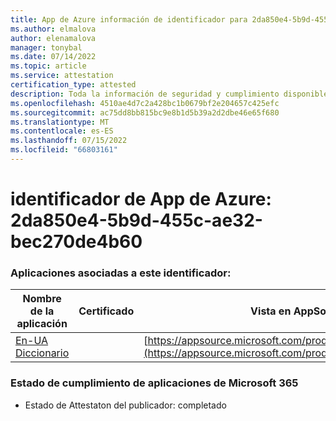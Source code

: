 ```yaml
---
title: App de Azure información de identificador para 2da850e4-5b9d-455c-ae32-bec270de4b60
ms.author: elmalova
author: elenamalova
manager: tonybal
ms.date: 07/14/2022
ms.topic: article
ms.service: attestation
certification_type: attested
description: Toda la información de seguridad y cumplimiento disponible para 2da850e4-5b9d-455c-ae32-bec270de4b60.
ms.openlocfilehash: 4510ae4d7c2a428bc1b0679bf2e204657c425efc
ms.sourcegitcommit: ac75dd8bb815bc9e8b1d5b39a2d2dbe46e65f680
ms.translationtype: MT
ms.contentlocale: es-ES
ms.lasthandoff: 07/15/2022
ms.locfileid: "66803161"
---
```

# <a name="azure-app-id-2da850e4-5b9d-455c-ae32-bec270de4b60"></a>identificador de App de Azure: 2da850e4-5b9d-455c-ae32-bec270de4b60


### <a name="apps-associated-with-this-id"></a>Aplicaciones asociadas a este identificador:
| **Nombre de la aplicación** | **Certificado** | **Vista en AppSource** |
|--------------|---------------|-----------------------|
| [En-UA Diccionario](../forward/WA200004310.md) |  | [https://appsource.microsoft.com/product/office/WA200004310](https://appsource.microsoft.com/product/office/WA200004310) |

### <a name="microsoft-365-app-compliance-status"></a>Estado de cumplimiento de aplicaciones de Microsoft 365
- Estado de Attestaton del publicador: completado
